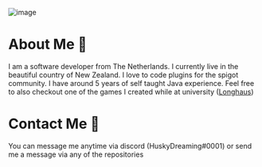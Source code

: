 ![image](https://i.imgur.com/hkbbsfl.gif)
# About Me 🌲
I am a software developer from The Netherlands. I currently live in the beautiful country of New Zealand. I love to code plugins for the spigot community. I have around 5 years of self taught Java experience. Feel free to also checkout one of the games I created while at university ([Longhaus](https://gendlygames.itch.io/longhaus))

# Contact Me 🌳
You can message me anytime via discord (HuskyDreaming#0001) or send me a message via any of the repositories
